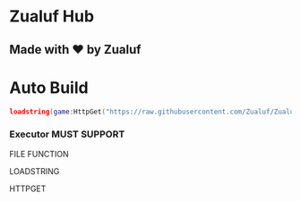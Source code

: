 # Zualuf Hub
## Made with ❤️ by Zualuf
# Auto Build 
```lua
loadstring(game:HttpGet("https://raw.githubusercontent.com/Zualuf/Zualuf/refs/heads/main/AutoBuild.lua"))()
```
### Executor MUST SUPPORT
FILE FUNCTION

LOADSTRING

HTTPGET
